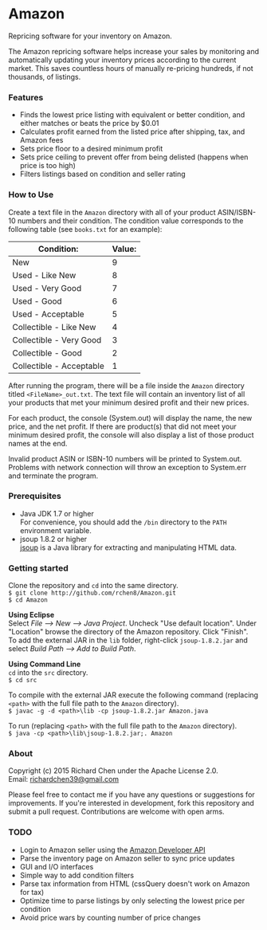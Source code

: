# Amazon
Repricing software for your inventory on Amazon.

The Amazon repricing software helps increase your sales by monitoring and automatically updating your inventory prices according to the current market. This saves countless hours of manually re-pricing hundreds, if not thousands, of listings.

### Features
* Finds the lowest price listing with equivalent or better condition, and either matches or beats the price by $0.01
* Calculates profit earned from the listed price after shipping, tax, and Amazon fees
* Sets price floor to a desired minimum profit
* Sets price ceiling to prevent offer from being delisted (happens when price is too high)
* Filters listings based on condition and seller rating

### How to Use
Create a text file in the `Amazon` directory with all of your product ASIN/ISBN-10 numbers and their condition. The condition value corresponds to the following table (see `books.txt` for an example):

| **Condition:**           | **Value:** |
|--------------------------|---------|
| New                      | 9       |
| Used - Like New          | 8       |
| Used - Very Good         | 7       |
| Used - Good              | 6       |
| Used - Acceptable        | 5       |
| Collectible - Like New   | 4       |
| Collectible - Very Good  | 3       |
| Collectible - Good       | 2       |
| Collectible - Acceptable | 1       |

After running the program, there will be a file inside the `Amazon` directory titled `<FileName>_out.txt`. The text file will contain an inventory list of all your products that met your minimum desired profit and their new prices.

For each product, the console (System.out) will display the name, the new price, and the net profit. If there are product(s) that did not meet your minimum desired profit, the console will also display a list of those product names at the end.

Invalid product ASIN or ISBN-10 numbers will be printed to System.out. Problems with network connection will throw an exception to System.err and terminate the program.

### Prerequisites
* Java JDK 1.7 or higher  
For convenience, you should add the `/bin` directory to the `PATH` environment variable.
* jsoup 1.8.2 or higher  
[jsoup](http://jsoup.org/) is a Java library for extracting and manipulating HTML data.

### Getting started
Clone the repository and `cd` into the same directory.  
`$ git clone http://github.com/rchen8/Amazon.git`  
`$ cd Amazon`

**Using Eclipse**  
Select *File --> New --> Java Project*. Uncheck "Use default location". Under "Location" browse the directory of the Amazon repository. Click "Finish".  
To add the external JAR in the `lib` folder, right-click `jsoup-1.8.2.jar` and select *Build Path --> Add to Build Path*.

**Using Command Line**  
`cd` into the `src` directory.  
`$ cd src`

To compile with the external JAR execute the following command (replacing `<path>` with the full file path to the `Amazon` directory).  
`$ javac -g -d <path>\lib -cp jsoup-1.8.2.jar Amazon.java`

To run (replacing `<path>` with the full file path to the `Amazon` directory).  
`$ java -cp <path>\lib\jsoup-1.8.2.jar;. Amazon`

### About
Copyright (c) 2015 Richard Chen under the Apache License 2.0.  
Email: richardchen39@gmail.com

Please feel free to contact me if you have any questions or suggestions for improvements. If you're interested in development, fork this repository and submit a pull request. Contributions are welcome with open arms.

### TODO
* Login to Amazon seller using the [Amazon Developer API](http://login.amazon.com/documentation/combining-user-accounts)
* Parse the inventory page on Amazon seller to sync price updates
* GUI and I/O interfaces
* Simple way to add condition filters
* Parse tax information from HTML (cssQuery doesn't work on Amazon for tax)
* Optimize time to parse listings by only selecting the lowest price per condition
* Avoid price wars by counting number of price changes
